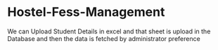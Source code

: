 # Hostel-Fess-Management
We can Upload Student Details in excel and that sheet is upload in the Database and then the data is fetched by administrator preference 
